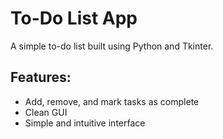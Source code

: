 # To-Do List App 

A simple to-do list built using Python and Tkinter.

## Features:
- Add, remove, and mark tasks as complete
- Clean GUI
- Simple and intuitive interface
